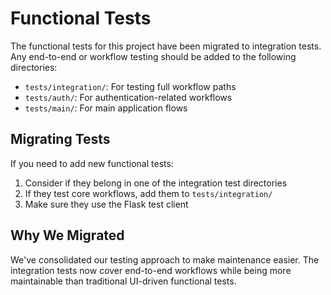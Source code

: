 # Functional Tests

The functional tests for this project have been migrated to integration tests.
Any end-to-end or workflow testing should be added to the following directories:

- `tests/integration/`: For testing full workflow paths
- `tests/auth/`: For authentication-related workflows 
- `tests/main/`: For main application flows

## Migrating Tests

If you need to add new functional tests:

1. Consider if they belong in one of the integration test directories
2. If they test core workflows, add them to `tests/integration/`
3. Make sure they use the Flask test client

## Why We Migrated

We've consolidated our testing approach to make maintenance easier. The integration 
tests now cover end-to-end workflows while being more maintainable than traditional
UI-driven functional tests.

